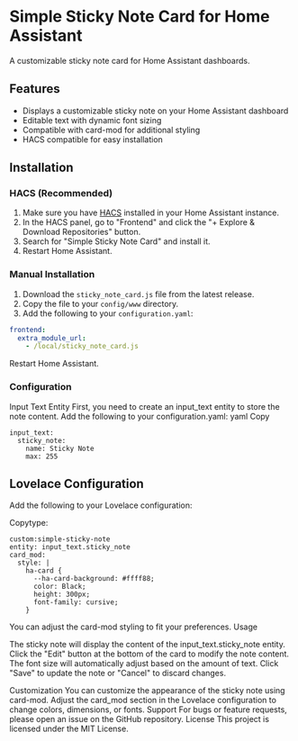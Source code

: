 # Simple Sticky Note Card for Home Assistant

A customizable sticky note card for Home Assistant dashboards.

## Features

- Displays a customizable sticky note on your Home Assistant dashboard
- Editable text with dynamic font sizing
- Compatible with card-mod for additional styling
- HACS compatible for easy installation

## Installation

### HACS (Recommended)

1. Make sure you have [HACS](https://hacs.xyz/) installed in your Home Assistant instance.
2. In the HACS panel, go to "Frontend" and click the "+ Explore & Download Repositories" button.
3. Search for "Simple Sticky Note Card" and install it.
4. Restart Home Assistant.

### Manual Installation

1. Download the `sticky_note_card.js` file from the latest release.
2. Copy the file to your `config/www` directory.
3. Add the following to your `configuration.yaml`:

```yaml
frontend:
  extra_module_url:
    - /local/sticky_note_card.js
```
Restart Home Assistant.

### Configuration
Input Text Entity
First, you need to create an input_text entity to store the note content. Add the following to your configuration.yaml:
yaml
Copy
```
input_text:
  sticky_note:
    name: Sticky Note
    max: 255
```
## Lovelace Configuration
Add the following to your Lovelace configuration:

Copytype: 
```
custom:simple-sticky-note
entity: input_text.sticky_note
card_mod:
  style: |
    ha-card {
      --ha-card-background: #ffff88;
      color: Black;
      height: 300px;
      font-family: cursive;
    }
```
You can adjust the card-mod styling to fit your preferences.
Usage

The sticky note will display the content of the input_text.sticky_note entity.
Click the "Edit" button at the bottom of the card to modify the note content.
The font size will automatically adjust based on the amount of text.
Click "Save" to update the note or "Cancel" to discard changes.

Customization
You can customize the appearance of the sticky note using card-mod. Adjust the card_mod section in the Lovelace configuration to change colors, dimensions, or fonts.
Support
For bugs or feature requests, please open an issue on the GitHub repository.
License
This project is licensed under the MIT License.
